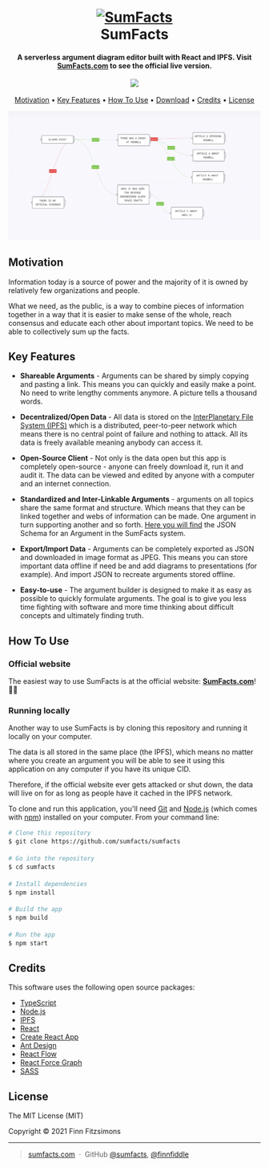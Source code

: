 <h1 align="center">
  <br>
  <a href="https://sumfacts.com">
    <img src="https://raw.githubusercontent.com/amitmerchant1990/electron-markdownify/master/app/img/markdownify.png" alt="SumFacts" width="200">
  </a>
  <br>
  SumFacts
  <br>
</h1>

<h4 align="center">A serverless argument diagram editor built with React and IPFS. Visit <a href="https://sumfacts.com">SumFacts.com</a> to see the official live version.</h4>

<p align="center">
  <a href="https://www.paypal.me/AmitMerchant">
    <img src="https://img.shields.io/badge/$-donate-ff69b4.svg?maxAge=2592000&amp;style=flat">
  </a>
</p>

<p align="center">
  <a href="#motivation">Motivation</a> •
  <a href="#key-features">Key Features</a> •
  <a href="#how-to-use">How To Use</a> •
  <a href="#download">Download</a> •
  <a href="#credits">Credits</a> •
  <a href="#license">License</a>
</p>

![screenshot](/public/about-banner.png?raw=true)

## Motivation

Information today is a source of power and the majority of it is owned by relatively few organizations and people.

What we need, as the public, is a way to combine pieces of information together in a way that it is easier to make sense of the whole, reach consensus and educate each other about important topics. We need to be able to collectively sum up the facts.

## Key Features

* __Shareable Arguments__ - Arguments can be shared by simply copying and pasting a link. This means you can quickly and easily make a point. No need to write lengthy comments anymore. A picture tells a thousand words.

* __Decentralized/Open Data__ - All data is stored on the [InterPlanetary File System (IPFS)](https://ipfs.io/) which is a distributed, peer-to-peer network which means there is no central point of failure and nothing to attack. All its data is freely available meaning anybody can access it.

* __Open-Source Client__ - Not only is the data open but this app is completely open-source - anyone can freely download it, run it and audit it. The data can be viewed and edited by anyone with a computer and an internet connection.

* __Standardized and Inter-Linkable Arguments__ - arguments on all topics share the same format and structure. Which means that they can be linked together and webs of information can be made. One argument in turn supporting another and so forth. [Here you will find](https://github.com/sumfacts/sumfacts/blob/master/src/schema/v1/argument.json) the JSON Schema for an Argument in the SumFacts system.

* __Export/Import Data__ - Arguments can be completely exported as JSON and downloaded in image format as JPEG. This means you can store important data offline if need be and add diagrams to presentations (for example). And import JSON to recreate arguments stored offline.

* __Easy-to-use__ - The argument builder is designed to make it as easy as possible to quickly formulate arguments. The goal is to give you less time fighting with software and more time thinking about difficult concepts and ultimately finding truth.

## How To Use

### Official website

The easiest way to use SumFacts is at the official website: **[SumFacts.com](https://sumfacts.com)**! 🤷‍♂️


### Running locally

Another way to use SumFacts is by cloning this repository and running it locally on your computer.

The data is all stored in the same place (the IPFS), which means no matter where you create an argument you will be able to see it using this application on any computer if you have its unique CID.

Therefore, if the official website ever gets attacked or shut down, the data will live on for as long as people have it cached in the IPFS network.

To clone and run this application, you'll need [Git](https://git-scm.com) and [Node.js](https://nodejs.org/en/download/) (which comes with [npm](http://npmjs.com)) installed on your computer. From your command line:

```bash
# Clone this repository
$ git clone https://github.com/sumfacts/sumfacts

# Go into the repository
$ cd sumfacts

# Install dependencies
$ npm install

# Build the app
$ npm build

# Run the app
$ npm start
```

<!-- Note: If you're using Linux Bash for Windows, [see this guide](https://www.howtogeek.com/261575/how-to-run-graphical-linux-desktop-applications-from-windows-10s-bash-shell/) or use `node` from the command prompt. -->


<!-- ## Download

You can [download](https://github.com//releases/tag/v1) the latest installable version of SumFacts for Windows, macOS and Linux. -->

## Credits

This software uses the following open source packages:

<!-- - [Electron](http://electron.atom.io/) -->
- [TypeScript](https://www.typescriptlang.org/)
- [Node.js](https://nodejs.org/)
- [IPFS](https://ipfs.io/)
- [React](https://reactjs.org/)
- [Create React App](https://reactjs.org/docs/create-a-new-react-app.html)
- [Ant Design](https://ant.design/)
- [React Flow](https://reactflow.dev/)
- [React Force Graph](https://github.com/vasturiano/react-force-graph)
- [SASS](https://sass-lang.com/)

## License

The MIT License (MIT)

Copyright © 2021 Finn Fitzsimons

---

> [sumfacts.com](https://www.sumfacts.com) &nbsp;&middot;&nbsp;
> GitHub [@sumfacts](https://github.com/sumfacts), [@finnfiddle](https://github.com/finnfiddle)



